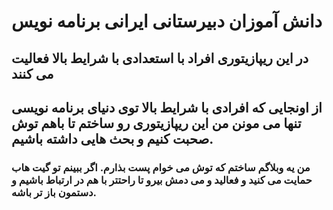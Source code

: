 # دانش آموزان دبیرستانی ایرانی برنامه نویس
## در این ریپازیتوری افراد با استعدادی با شرایط بالا فعالیت می کنند
## از اونجایی که افرادی با شرایط بالا توی دنیای برنامه نویسی تنها می مونن من این ریپازیتوری رو ساختم تا باهم توش صحبت کنیم و بحث هایی داشته باشیم.
### من یه وبلاگم ساختم که توش می خوام پست بذارم. اگر ببینم تو گیت هاب حمایت می کنید و فعالید و می دمش بیرو تا راحتتر با هم در ارتباط باشیم  و دستمون باز تر باشه.
